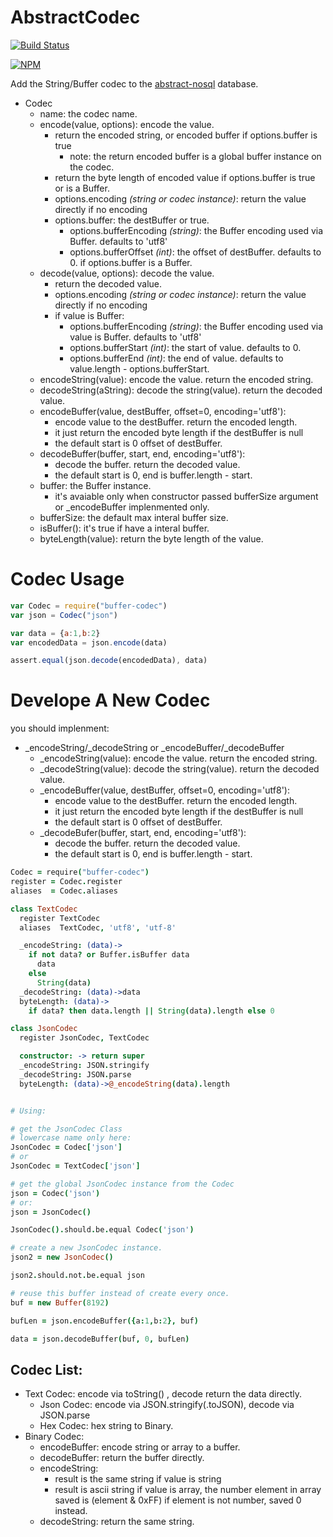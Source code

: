 # AbstractCodec

[![Build Status](https://secure.travis-ci.org/snowyu/node-buffer-codec.png?branch=master)](http://travis-ci.org/snowyu/node-buffer-codec)

[![NPM](https://nodei.co/npm/buffer-codec.png?stars&downloads&downloadRank)](https://nodei.co/npm/buffer-codec/)

Add the String/Buffer codec to the [abstract-nosql](https://github.com/snowyu/abstract-nosql) database.

* Codec
  * name: the codec name.
  * encode(value, options): encode the value. 
    * return the encoded string, or encoded buffer if options.buffer is true 
      * note: the return encoded buffer is a global buffer instance on the codec.
    * return the byte length of encoded value if options.buffer is true or is a Buffer.
    * options.encoding *(string or codec instance)*: return the value directly if no encoding
    * options.buffer: the destBuffer or true.
      * options.bufferEncoding *(string)*: the Buffer encoding used via Buffer. defaults to 'utf8' 
      * options.bufferOffset *(int)*: the offset of destBuffer. defaults to 0. if options.buffer is a Buffer.
  * decode(value, options): decode the value.
    * return the decoded value. 
    * options.encoding *(string or codec instance)*: return the value directly if no encoding
    * if value is Buffer:
      * options.bufferEncoding *(string)*: the Buffer encoding used via value is Buffer. defaults to 'utf8' 
      * options.bufferStart *(int)*: the start of value. defaults to 0.
      * options.bufferEnd *(int)*: the end of value. defaults to value.length - options.bufferStart.
  * encodeString(value): encode the value. return the encoded string. 
  * decodeString(aString): decode the string(value). return the decoded value. 
  * encodeBuffer(value, destBuffer, offset=0, encoding='utf8'):
    * encode value to the destBuffer. return the encoded length.
    * it just return the encoded byte length if the destBuffer is null
    * the default start is 0 offset of destBuffer.
  * decodeBuffer(buffer, start, end, encoding='utf8'):
    * decode the buffer. return the decoded value.
    * the default start is 0, end is buffer.length - start.
  * buffer: the Buffer instance. 
    * it's avaiable only when constructor passed bufferSize argument or \_encodeBuffer implenmented only.
  * bufferSize: the default max interal buffer size.
  * isBuffer(): it's true if have a interal buffer.
  * byteLength(value): return the byte length of the value.



# Codec Usage

```js
var Codec = require("buffer-codec")
var json = Codec("json")

var data = {a:1,b:2}
var encodedData = json.encode(data)

assert.equal(json.decode(encodedData), data)

```

# Develope A New Codec

you should implenment:

* \_encodeString/\_decodeString or \_encodeBuffer/\_decodeBuffer
  * \_encodeString(value): encode the value. return the encoded string. 
  * \_decodeString(value): decode the string(value). return the decoded value. 
  * \_encodeBuffer(value, destBuffer, offset=0, encoding='utf8'): 
    * encode value to the destBuffer. return the encoded length.
    * it just return the encoded byte length if the destBuffer is null
    * the default start is 0 offset of destBuffer.
  * \_decodeBufer(buffer, start, end, encoding='utf8'):
    * decode the buffer. return the decoded value.
    * the default start is 0, end is buffer.length - start.


```coffee
Codec = require("buffer-codec")
register = Codec.register
aliases  = Codec.aliases

class TextCodec
  register TextCodec
  aliases  TextCodec, 'utf8', 'utf-8'

  _encodeString: (data)->
    if not data? or Buffer.isBuffer data
      data
    else
      String(data)
  _decodeString: (data)->data
  byteLength: (data)->
    if data? then data.length || String(data).length else 0

class JsonCodec
  register JsonCodec, TextCodec

  constructor: -> return super
  _encodeString: JSON.stringify
  _decodeString: JSON.parse
  byteLength: (data)->@_encodeString(data).length


# Using:

# get the JsonCodec Class
# lowercase name only here:
JsonCodec = Codec['json']
# or
JsonCodec = TextCodec['json']

# get the global JsonCodec instance from the Codec
json = Codec('json')
# or:
json = JsonCodec()

JsonCodec().should.be.equal Codec('json')

# create a new JsonCodec instance.
json2 = new JsonCodec()

json2.should.not.be.equal json

# reuse this buffer instead of create every once. 
buf = new Buffer(8192)

bufLen = json.encodeBuffer({a:1,b:2}, buf)

data = json.decodeBuffer(buf, 0, bufLen)

```

## Codec List:

* Text Codec: encode via toString() , decode return the data directly.
  * Json Codec: encode via JSON.stringify(.toJSON), decode via JSON.parse
  * Hex Codec: hex string to Binary.
* Binary Codec:
  * encodeBuffer: encode string or array to a buffer.
  * decodeBuffer: return the buffer directly.
  * encodeString: 
    * result is the same string if value is string
    * result is ascii string if value is array, the number element in array saved is (element & 0xFF)
      if element is not number, saved 0 instead.
  * decodeString: return the same string.



